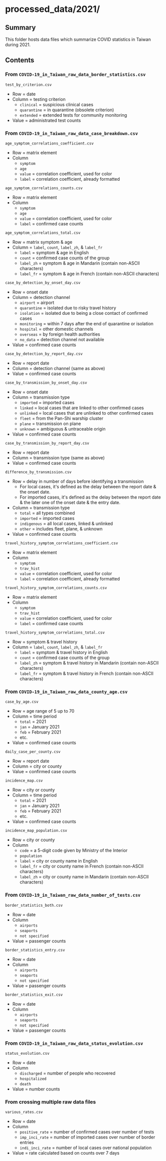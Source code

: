 processed_data/2021/
====================


Summary
-------

This folder hosts data files which summarize COVID statistics in Taiwan during 2021.


Contents
--------

### From `COVID-19_in_Taiwan_raw_data_border_statistics.csv`

`test_by_criterion.csv`
- Row = date
- Column = testing criterion
  - `clinical` = suspicious clinical cases
  - `quarantine` = in quarantine (obsolete criterion)
  - `extended` = extended tests for community monitoring
- Value = administrated test counts

### From `COVID-19_in_Taiwan_raw_data_case_breakdown.csv`

`age_symptom_correlations_coefficient.csv`
- Row = matrix element
- Column
  - `symptom`
  - `age`
  - `value` = correlation coefficient, used for color
  - `label` = correlation coefficient, already formatted

`age_symptom_correlations_counts.csv`
- Row = matrix element
- Column
  - `symptom`
  - `age`
  - `value` = correlation coefficient, used for color
  - `label` = confirmed case counts

`age_symptom_correlations_total.csv`
- Row = matrix symptom & age
- Column = `label`, `count`, `label_zh`, & `label_fr`
  - `label` = symptom & age in English
  - `count` = confirmed case counts of the group
  - `label_zh` = symptom & age in Mandarin (contain non-ASCII characters)
  - `label_fr` = symptom & age in French (contain non-ASCII characters)

`case_by_detection_by_onset_day.csv`
- Row = onset date
- Column = detection channel
  - `airport` = airport
  - `quarantine` = isolated due to risky travel history
  - `isolation` = isolated due to being a close contact of confirmed cases
  - `monitoring` = within 7 days after the end of quarantine or isolation
  - `hospital` = other domestic channels
  - `overseas` = by foreign health authorities
  - `no_data` = detection channel not available
- Value = confirmed case counts

`case_by_detection_by_report_day.csv`
- Row = report date
- Column = detection channel (same as above)
- Value = confirmed case counts

`case_by_transmission_by_onset_day.csv`
- Row = onset date
- Column = transmission type
  - `imported` = imported cases 
  - `linked` = local cases that are linked to other confirmed cases
  - `unlinked` = local cases that are unlinked to other confirmed cases
  - `fleet` = from the Pan-Shi warship cluster
  - `plane` = transmission on plane
  - `unknown` = ambiguous & untraceable origin
- Value = confirmed case counts

`case_by_transmission_by_report_day.csv`
- Row = report date
- Column = transmission type (same as above)
- Value = confirmed case counts

`difference_by_transmission.csv`
- Row = delay in number of days before identifying a transmission
  - For local cases, it's defined as the delay between the report date & the onset date.
  - For imported cases, it's defined as the delay between the report date & the later one of the onset date & the entry date.
- Column = transmission type
  - `total` = all types combined
  - `imported` = imported cases
  - `indigenous` = all local cases, linked & unlinked
  - `other` = includes fleet, plane, & unknown
- Value = confirmed case counts

`travel_history_symptom_correlations_coefficient.csv`
- Row = matrix element
- Column
  - `symptom`
  - `trav_hist`
  - `value` = correlation coefficient, used for color
  - `label` = correlation coefficient, already formatted

`travel_history_symptom_correlations_counts.csv`
- Row = matrix element
- Column
  - `symptom`
  - `trav_hist`
  - `value` = correlation coefficient, used for color
  - `label` = confirmed case counts

`travel_history_symptom_correlations_total.csv`
- Row = symptom & travel history
- Column = `label`, `count`, `label_zh`, & `label_fr`
  - `label` = symptom & travel history in English
  - `count` = confirmed case counts of the group
  - `label_zh` = symptom & travel history in Mandarin (contain non-ASCII characters)
  - `label_fr` = symptom & travel history in French (contain non-ASCII characters)

### From `COVID-19_in_Taiwan_raw_data_county_age.csv`

`case_by_age.csv`
- Row = age range of 5 up to 70
- Column = time period
  - `total` = 2021
  - `jan` = January 2021
  - `feb` = February 2021
  - etc.
- Value = confirmed case counts

`daily_case_per_county.csv`
- Row = report date
- Column = city or county
- Value = confirmed case counts

`incidence_map.csv`
- Row = city or county
- Column = time period
  - `total` = 2021
  - `jan` = January 2021
  - `feb` = February 2021
  - etc.
- Value = confirmed case counts

`incidence_map_population.csv`
- Row = city or county
- Column
  - `code` = a 5-digit code given by Ministry of the Interior
  - `population`
  - `label` = city or county name in English
  - `label_fr` = city or county name in French (contain non-ASCII characters)
  - `label_zh` = city or county name in Mandarin (contain non-ASCII characters)

### From `COVID-19_in_Taiwan_raw_data_number_of_tests.csv`

`border_statistics_both.csv`
- Row = date
- Column
  - `airports`
  - `seaports`
  - `not specified`
- Value = passenger counts

`border_statistics_entry.csv`
- Row = date
- Column
  - `airports`
  - `seaports`
  - `not specified`
- Value = passenger counts

`border_statistics_exit.csv`
- Row = date
- Column
  - `airports`
  - `seaports`
  - `not specified`
- Value = passenger counts

### From `COVID-19_in_Taiwan_raw_data_status_evolution.csv`

`status_evolution.csv`
- Row = date
- Column
  - `discharged` = number of people who recovered
  - `hospitalized`
  - `death`
- Value = number counts

### From crossing multiple raw data files

`various_rates.csv`
- Row = date
- Column
  - `positive_rate` = number of confirmed cases over number of tests
  - `imp_inci_rate` = number of imported cases over number of border entries
  - `indi_inci_rate` = number of local cases over national population
- Value = rate calculated based on counts over 7 days
